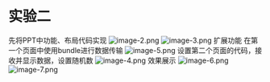 # 实验二
先将PPT中功能、布局代码实现
![image-2.png](attachment:image-2.png)
![image-3.png](attachment:image-3.png)
扩展功能
在第一个页面中使用bundle进行数据传输
![image-5.png](attachment:image-5.png)
设置第二个页面的代码，接收并显示数据，设置随机数
![image-4.png](attachment:image-4.png)
效果展示
![image-6.png](attachment:image-6.png)
![image-7.png](attachment:image-7.png)


```python

```
